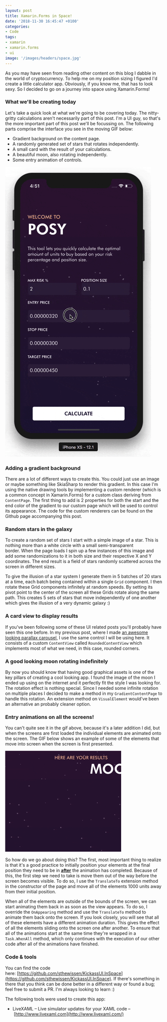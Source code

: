 ```yaml
---
layout: post
title: Xamarin.Forms in Space!
date: '2018-11-30 16:45:47 +0100'
categories:
- Code
tags:
- xamarin
- xamarin.forms
- ui
image: '/images/headers/space.jpg'
---
```


As you may have seen from reading other content on this blog I dabble in the world of cryptocurrency. To help me on my position sizing I figured I'd create a little calculator app. Obviously, if you know me, that has to look sexy. So I decided to go on a journey into space using Xamarin.Forms! 

### What we'll be creating today

Let's take a quick look at what we're going to be covering today. The nitty-gritty calculations aren't necessarily part of this post. I'm a UI guy, so that's the more important part of this post we'll be focussing on. The following parts comprise the interface you see in the moving GIF below:

*   Gradient background on the content page.
*   A randomly generated set of stars that rotates independently.
*   A small card with the result of your calculations.
*   A beautiful moon, also rotating independently.
*   Some entry animation of controls.

![Creating an awesome looking little app using Xamarin.Forms](/images/posts/ezgif.com-video-to-gif-1.gif)

### Adding a gradient background

There are a lot of different ways to create this. You could just use an image or maybe something like SkiaSharp to render this gradient. In this case I'm using the native drawing tools by implementing a custom renderer (which is a common concept in Xamarin.Forms) for a custom class deriving from `ContentPage`. The first thing to add is 2 properties for both the start and the end color of the gradient to our custom page which will be used to control its appearance. The code for the custom renderers can be found on the Github page accompanying this post.

<script src="https://gist.github.com/sthewissen/e227a871b9264c57fd391df993e74105.js"></script>

### Random stars in the galaxy

To create a random set of stars I start with a simple image of a star. This is nothing more than a white circle with a small semi-transparent border. When the page loads I spin up a few instances of this image and add some randomizations to it in both size and their respective X and Y coordinates. The end result is a field of stars randomly scattered across the screen in different sizes.

<script src="https://gist.github.com/sthewissen/30d18bb39cd69c6062ccbea6550a31d9.js"></script>


To give the illusion of a star system I generate them in 5 batches of 20 stars at a time, each batch being contained within a single `Grid` component. I then rotate these Grid components infinitely at random speeds. By setting its pivot point to the center of the screen all these Grids rotate along the same path. This creates 5 sets of stars that move independently of one another which gives the illusion of a very dynamic galaxy :)

<script src="https://gist.github.com/sthewissen/e6061edf29e2574f1552718251d490d4.js"></script>

### A card view to display results

If you've been following some of these UI related posts you'll probably have seen this one before. In my previous post, where I made [an awesome looking parallax carousel](https://www.thewissen.io/creating-a-parallax-carousel-in-xamarin-forms/), I use the same control I will be using here. It consists of a custom `ContentView` called `RoundedContentView` which implements most of what we need, in this case, rounded corners.

### A good looking moon rotating indefinitely

By now you should know that having good graphical assets is one of the key pillars of creating a cool looking app. I found the image of the moon I ended up using on the internet and it perfectly fit the style I was looking for. The rotation effect is nothing special. Since I needed some infinite rotation on multiple places I decided to make a method in my `GradientContentPage` to handle this rotation. An extension method on `VisualElement` would've been an alternative an probably cleaner option.

<script src="https://gist.github.com/sthewissen/e0a9e52c9ecdb0ee15e03c998f779964.js"></script>

### Entry animations on all the screens!

You can't quite see it in the gif above, because it's a later addition I did, but when the screens are first loaded the individual elements are animated onto the screen. The GIF below shows an example of some of the elements that move into screen when the screen is first presented.

![](/images/posts/ezgif.com-video-to-gif-2.gif)

So how do we go about doing this? The first, most important thing to realize is that it's a good practice to initially position your elements at the final position they need to be in <span style="text-decoration: underline;">**after**</span> the animation has completed. Because of this, the first step we need to take is move them out of the way before the screen becomes visible. To do so, I use the `TranslateTo` extension method in the constructor of the page and move all of the elements 1000 units away from their initial position.

When all of the elements are outside of the bounds of the screen, we can start animating them back in as soon as the view appears. To do so, I override the `OnAppearing` method and use the `TranslateTo` method to animate them back onto the screen. If you look closely, you will see that all of these elements have a different animation duration. This gives the effect of all the elements sliding onto the screen one after another. To ensure that all of the animations start at the same time they're wrapped in a `Task.WhenAll` method, which only continues with the execution of our other code after all of the animations have finished.

<script src="https://gist.github.com/sthewissen/2d5bf6e27c732b1e8cc20d31ab5943b9.js"></script>

### Code & tools

You can find the code here: [https://github.com/sthewissen/KickassUI.InSpace](https://github.com/sthewissen/KickassUI.InSpace). If there's something in there that you think can be done better in a different way or found a bug; feel free to submit a PR. I'm always looking to learn :)

The following tools were used to create this app:

*   LiveXAML – Live simulator updates for your XAML code – [http://www.livexaml.com](http://www.livexaml.com/)

